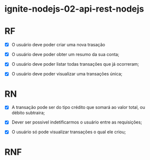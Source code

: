 # ignite-nodejs-02-api-rest-nodejs


# RF

- [X] O usuário deve poder criar uma nova trasação
- [X] O usuário deve poder obter um resumo da sua conta;
- [X] O usuário deve poder listar todas transações que já ocorreram;
- [X] O usuário deve poder visualizar uma transações única;


# RN

- [X] A transação pode ser do tipo crédito que somará ao valor total, ou débito subtraira;
- [X] Dever ser possivel indetificarmos o usuário entre as requisições;
- [X] O usuário só pode visualizar transações o qual ele criou;


# RNF